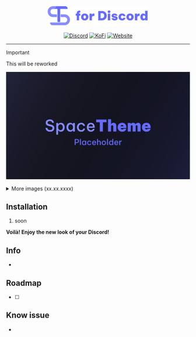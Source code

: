 <div align="center">
<h3><img height="52px" src="https://raw.githubusercontent.com/SpaceTheme/Discord/main/.github/assets/logo.png"></h3>

[![Discord](https://img.shields.io/badge/discord-black?style=for-the-badge&logo=discord&logoColor=%23ffffff&labelColor=%235865F2&color=%235865F2)](https://discord.spacetheme.de)
[![KoFi](https://img.shields.io/badge/kofi-dark?style=for-the-badge&logo=kofi&logoColor=%23fff&labelColor=%23ff5e5b&color=%23ff5e5b)](https://kofi.spacetheme.de)
[![Website](https://img.shields.io/badge/website-back?style=for-the-badge&logo=googlechrome&logoColor=%23ffffff&labelColor=%23111111&color=%23111111)](https://spacetheme.de)
<hr>
</div>

> [!IMPORTANT]
> This will be reworked

![Preview](https://raw.githubusercontent.com/SpaceTheme/Discord/main/.github/assets/placeholder.png)
<details>
    <summary>More images (xx.xx.xxxx)</summary>

|  Placeholder  |  Placeholder  |
|  :---:  |  :---:  |
|  ![Preview](https://raw.githubusercontent.com/SpaceTheme/Discord/main/.github/assets/placeholder.png)  |  ![Preview](https://raw.githubusercontent.com/SpaceTheme/Discord/main/.github/assets/placeholder.png)  |
|  **Placeholder**  |  **Placeholder**  |
|  ![Preview](https://raw.githubusercontent.com/SpaceTheme/Discord/main/.github/assets/placeholder.png)  |  ![Preview](https://raw.githubusercontent.com/SpaceTheme/Discord/main/.github/assets/placeholder.png)  |
|  **Placeholder**  |    |
|  ![Preview](https://raw.githubusercontent.com/SpaceTheme/Discord/main/.github/assets/placeholder.png)  |    |
</details>

## Installation
1. soon

**Voilà! Enjoy the new look of your Discord!**

## Info
- 

## Roadmap
- [ ]

## Know issue
- 